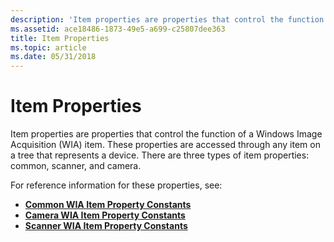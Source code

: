 ```yaml
---
description: 'Item properties are properties that control the function of a Windows Image Acquisition (WIA) item. These properties are accessed through any item on a tree that represents a device. There are three types of item properties: common, scanner, and camera.'
ms.assetid: ace18486-1873-49e5-a699-c25807dee363
title: Item Properties
ms.topic: article
ms.date: 05/31/2018
---
```


# Item Properties

Item properties are properties that control the function of a Windows Image Acquisition (WIA) item. These properties are accessed through any item on a tree that represents a device. There are three types of item properties: common, scanner, and camera.

For reference information for these properties, see:

-   [**Common WIA Item Property Constants**](-wia-wiaitempropcommonitem.md)
-   [**Camera WIA Item Property Constants**](-wia-wiaitempropcameraitem.md)
-   [**Scanner WIA Item Property Constants**](-wia-wiaitempropscanneritem.md)

 

 



